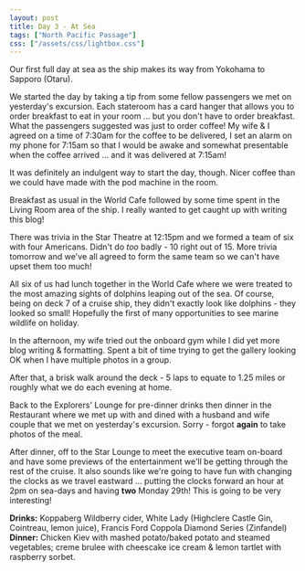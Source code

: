 ```yaml
---
layout: post
title: Day 3 - At Sea
tags: ["North Pacific Passage"]
css: ["/assets/css/lightbox.css"]
---
```

Our first full day at sea as the ship makes its way from Yokohama to Sapporo (Otaru).

We started the day by taking a tip from some fellow passengers we met on yesterday's excursion. Each stateroom has a card hanger that allows you to order breakfast to eat in your room ... but you don't have to order breakfast. What the passengers suggested was just to order coffee! My wife & I agreed on a time of 7:30am for the coffee to be delivered, I set an alarm on my phone for 7:15am so that I would be awake and somewhat presentable when the coffee arrived ... and it was delivered at 7:15am!

It was definitely an indulgent way to start the day, though. Nicer coffee than we could have made with the pod machine in the room.

Breakfast as usual in the World Cafe followed by some time spent in the Living Room area of the ship. I really wanted to get caught up with writing this blog!

There was trivia in the Star Theatre at 12:15pm and we formed a team of six with four Americans. Didn't do *too* badly - 10 right out of 15. More trivia tomorrow and we've all agreed to form the same team so we can't have upset them too much!

All six of us had lunch together in the World Cafe where we were treated to the most amazing sights of dolphins leaping out of the sea. Of course, being on deck 7 of a cruise ship, they didn't exactly look like dolphins - they looked so small! Hopefully the first of many opportunities to see marine wildlife on holiday.

In the afternoon, my wife tried out the onboard gym while I did yet more blog writing & formatting. Spent a bit of time trying to get the gallery looking OK when I have multiple photos in a group.

After that, a brisk walk around the deck - 5 laps to equate to 1.25 miles or roughly what we do each evening at home.

Back to the Explorers' Lounge for pre-dinner drinks then dinner in the Restaurant where we met up with and dined with a husband and wife couple that we met on yesterday's excursion. Sorry - forgot **again** to take photos of the meal.

After dinner, off to the Star Lounge to meet the executive team on-board and have some previews of the entertainment we'll be getting through the rest of the cruise. It also sounds like we're going to have fun with changing the clocks as we travel eastward ... putting the clocks forward an hour at 2pm on sea-days and having **two** Monday 29th! This is going to be very interesting!

**Drinks:** Koppaberg Wildberry cider, White Lady (Highclere Castle Gin, Cointreau, lemon juice), Francis Ford Coppola Diamond Series (Zinfandel) <br />
**Dinner:** Chicken Kiev with mashed potato/baked potato and steamed vegetables; creme brulee with cheescake ice cream & lemon tartlet with raspberry sorbet.

<script src="/assets/js/lightbox-plus-jquery.js"></script>
